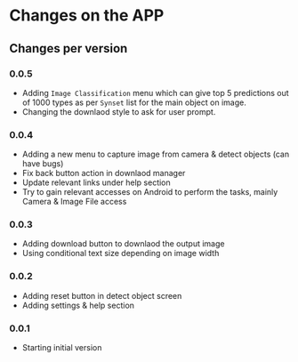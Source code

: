 # Changes on the APP

## Changes per version

### 0.0.5
- Adding `Image Classification` menu which can give top 5 predictions out of 1000 types as per `Synset` list for the main object on image.
- Changing the downlaod style to ask for user prompt.

### 0.0.4
- Adding a new menu to capture image from camera & detect objects (can have bugs)
- Fix back button action in downlaod manager
- Update relevant links under help section
- Try to gain relevant accesses on Android to perform the tasks, mainly Camera & Image File access

### 0.0.3
- Adding download button to downlaod the output image
- Using conditional text size depending on image width

### 0.0.2
- Adding reset button in detect object screen
- Adding settings & help section

### 0.0.1
- Starting initial version
